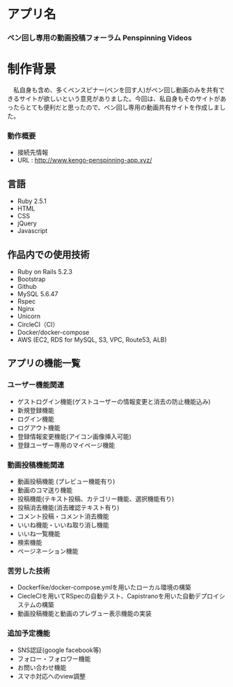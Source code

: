 # アプリ名
### ペン回し専用の動画投稿フォーラム Penspinning Videos

# 制作背景
　私自身も含め、多くペンスピナー(ペンを回す人)がペン回し動画のみを共有できるサイトが欲しいという意見がありました。今回は、私自身もそのサイトがあったらとても便利だと思ったので、ペン回し専用の動画共有サイトを作成しました。

### 動作概要
  - 接続先情報
  - URL  :  http://www.kengo-penspinning-app.xyz/

## 言語
- Ruby 2.5.1
- HTML
- CSS
- jQuery
- Javascript

## 作品内での使用技術
- Ruby on Rails 5.2.3
- Bootstrap
- Github
- MySQL 5.6.47
- Rspec
- Nginx
- Unicorn
- CircleCI（CI）
- Docker/docker-compose
- AWS (EC2, RDS for MySQL, S3, VPC, Route53, ALB)

## アプリの機能一覧
### ユーザー機能関連
- ゲストログイン機能(ゲストユーザーの情報変更と消去の防止機能込み)
- 新規登録機能
- ログイン機能
- ログアウト機能
- 登録情報変更機能(アイコン画像挿入可能)
- 登録ユーザー専用のマイページ機能

### 動画投稿機能関連
- 動画投稿機能 (プレビュー機能有り)
- 動画のコマ送り機能
- 投稿機能(テキスト投稿、カテゴリー機能、選択機能有り)
- 投稿消去機能(消去確認テキスト有り)
- コメント投稿・コメント消去機能
- いいね機能・いいね取り消し機能
- いいね一覧機能
- 検索機能
- ページネーション機能

### 苦労した技術
- Dockerfike/docker-compose.ymlを用いたローカル環境の構築
- CiecleCIを用いてRSpecの自動テスト、Capistranoを用いた自動デプロイシステムの構築
- 動画投稿機能と動画のプレヴュー表示機能の実装

### 追加予定機能
- SNS認証(google facebook等)
- フォロー・フォロワー機能
- お問い合わせ機能
- スマホ対応へのview調整
